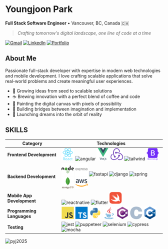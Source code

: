 # Youngjoon Park

**Full Stack Software Engineer** • Vancouver, BC, Canada 🇨🇦

> *Crafting tomorrow's digital landscape, one line of code at a time*

[![Gmail](https://img.shields.io/static/v1?message=Gmail&label=&color=D14836&logoColor=white&labelColor=&style=for-the-badge)](mailto:pyj2025@gmail.com)
[![LinkedIn](https://img.shields.io/static/v1?message=LinkedIn&label=&color=0077B5&logoColor=white&labelColor=&style=for-the-badge)](https://linkedin.com/in/devjoon/)
[![Portfolio](https://img.shields.io/static/v1?message=Portfolio&label=&color=000000&logoColor=white&labelColor=&style=for-the-badge)](https://pyj2025.github.io/portfolio/)

## About Me

Passionate full-stack developer with expertise in modern web technologies and mobile development. I love crafting scalable applications that solve real-world problems and create meaningful user experiences.

- 🌱 Growing ideas from seed to scalable solutions
- ☕ Brewing innovation with a perfect blend of coffee and code 
- 🎨 Painting the digital canvas with pixels of possibility
- 🔧 Building bridges between imagination and implementation
- 🚀 Launching dreams into the orbit of reality

## SKILLS

| **Category**              | **Technologies**                                                                                                                                                                                                                     |
|---------------------------|--------------------------------------------------------------------------------------------------------------------------------------------------------------------------------------------------------------------------------------|
| **Frontend Development**  | <img src="https://raw.githubusercontent.com/devicons/devicon/master/icons/react/react-original-wordmark.svg" alt="react" width="40" height="40"/> <img src="https://angular.io/assets/images/logos/angular/angular.svg" alt="angular" width="40" height="40"/> <img src="https://raw.githubusercontent.com/devicons/devicon/master/icons/vuejs/vuejs-original-wordmark.svg" alt="vuejs" width="40" height="40"/> <img src="https://raw.githubusercontent.com/devicons/devicon/master/icons/redux/redux-original.svg" alt="redux" width="40" height="40"/> <img src="https://www.vectorlogo.zone/logos/tailwindcss/tailwindcss-icon.svg" alt="tailwind" width="40" height="40"/> <img src="https://raw.githubusercontent.com/devicons/devicon/master/icons/bootstrap/bootstrap-plain-wordmark.svg" alt="bootstrap" width="40" height="40"/> |
| **Backend Development**   | <img src="https://raw.githubusercontent.com/devicons/devicon/master/icons/nodejs/nodejs-original-wordmark.svg" alt="nodejs" width="40" height="40"/> <img src="https://raw.githubusercontent.com/devicons/devicon/master/icons/express/express-original-wordmark.svg" alt="express" width="40" height="40"/> <img src="https://cdn.jsdelivr.net/gh/devicons/devicon/icons/fastapi/fastapi-original-wordmark.svg" alt="fastapi" width="40" height="40"/> <img src="https://cdn.worldvectorlogo.com/logos/django.svg" alt="django" width="40" height="40"/> <img src="https://www.vectorlogo.zone/logos/springio/springio-icon.svg" alt="spring" width="40" height="40"/> <img src="https://raw.githubusercontent.com/devicons/devicon/master/icons/mongodb/mongodb-original-wordmark.svg" alt="mongodb" width="40" height="40"/> <img src="https://raw.githubusercontent.com/devicons/devicon/master/icons/amazonwebservices/amazonwebservices-original-wordmark.svg" alt="aws" width="40" height="40"/> |
| **Mobile App Development**| <img src="https://reactnative.dev/img/header_logo.svg" alt="reactnative" width="40" height="40"/> <img src="https://www.vectorlogo.zone/logos/flutterio/flutterio-icon.svg" alt="flutter" width="40" height="40"/> <img src="https://raw.githubusercontent.com/devicons/devicon/master/icons/swift/swift-original.svg" alt="swift" width="40" height="40"/> |
| **Programming Languages** | <img src="https://raw.githubusercontent.com/devicons/devicon/master/icons/javascript/javascript-original.svg" alt="javascript" width="40" height="40"/> <img src="https://raw.githubusercontent.com/devicons/devicon/master/icons/typescript/typescript-original.svg" alt="typescript" width="40" height="40"/> <img src="https://raw.githubusercontent.com/devicons/devicon/master/icons/python/python-original.svg" alt="python" width="40" height="40"/> <img src="https://raw.githubusercontent.com/devicons/devicon/master/icons/java/java-original.svg" alt="java" width="40" height="40"/> <img src="https://raw.githubusercontent.com/devicons/devicon/master/icons/csharp/csharp-original.svg" alt="csharp" width="40" height="40"/> <img src="https://raw.githubusercontent.com/devicons/devicon/master/icons/c/c-original.svg" alt="c" width="40" height="40"/> <img src="https://raw.githubusercontent.com/devicons/devicon/master/icons/cplusplus/cplusplus-original.svg" alt="cplusplus" width="40" height="40"/> |
| **Testing**               | <img src="https://www.vectorlogo.zone/logos/jestjsio/jestjsio-icon.svg" alt="jest" width="40" height="40"/> <img src="https://www.vectorlogo.zone/logos/pptrdev/pptrdev-official.svg" alt="puppeteer" width="40" height="40"/> <img src="https://raw.githubusercontent.com/detain/svg-logos/780f25886640cef088af994181646db2f6b1a3f8/svg/selenium-logo.svg" alt="selenium" width="40" height="40"/> <img src="https://raw.githubusercontent.com/simple-icons/simple-icons/6e46ec1fc23b60c8fd0d2f2ff46db82e16dbd75f/icons/cypress.svg" alt="cypress" width="40" height="40"/> <img src="https://www.vectorlogo.zone/logos/mochajs/mochajs-icon.svg" alt="mocha" width="40" height="40"/> |
                                     
<p><img align="center" src="https://github-readme-stats.vercel.app/api/top-langs?username=pyj2025&show_icons=true&locale=en&layout=compact" alt="pyj2025" /></p>


